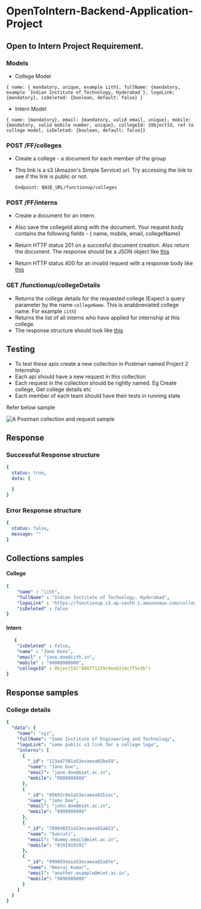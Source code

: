 # OpenToIntern-Backend-Application-Project


## Open to Intern Project Requirement.

### Models
- College Model
```
{ name: { mandatory, unique, example iith}, fullName: {mandatory, example `Indian Institute of Technology, Hyderabad`}, logoLink: {mandatory}, isDeleted: {boolean, default: false} }
```
- Intern Model
```
{ name: {mandatory}, email: {mandatory, valid email, unique}, mobile: {mandatory, valid mobile number, unique}, collegeId: {ObjectId, ref to college model, isDeleted: {boolean, default: false}}
```

### POST /FF/colleges
- Create a college - a document for each member of the group
- This link is a s3 (Amazon's Simple Service) url. Try accessing the link to see if the link is public or not.

  `Endpoint: BASE_URL/functionup/colleges`

### POST /FF/interns
- Create a document for an intern. 
- Also save the collegeId along with the document. Your request body contains the following fields - { name, mobile, email, collegeName}
- Return HTTP status 201 on a succesful document creation. Also return the document. The response should be a JSON object like [this](#successful-response-structure) 

- Return HTTP status 400 for an invalid request with a response body like [this](#error-response-structure)

### GET /functionup/collegeDetails
- Returns the college details for the requested college (Expect a query parameter by the name `collegeName`. This is anabbreviated college name. For example `iith`)
- Returns the list of all interns who have applied for internship at this college.
- The response structure should look like [this](#college-details)


## Testing 
- To test these apis create a new collection in Postman named Project 2 Internship
- Each api should have a new request in this collection
- Each request in the collection should be rightly named. Eg Create college, Get college details etc
- Each member of each team should have their tests in running state



Refer below sample

 ![A Postman collection and request sample](assets/Postman-collection-sample.png)

## Response

### Successful Response structure
```yaml
{
  status: true,
  data: {

  }
}
```
### Error Response structure
```yaml
{
  status: false,
  message: ""
}
```

## Collections samples

#### College
```yaml
{
    "name" : "iith",
    "fullName" : "Indian Institute of Technology, Hyderabad",
    "logoLink" : "https://functionup.s3.ap-south-1.amazonaws.com/colleges/iith.png",
    "isDeleted" : false
}
```
#### Intern
```yaml
   {
    "isDeleted" : false,
    "name" : "Jane Does",
    "email" : "jane.doe@iith.in",
    "mobile" : "90000900000",
    "collegeId" : ObjectId("888771129c9ea621dc7f5e3b")
}
```
## Response samples

### College details
```yaml
{
  "data": {
    "name": "xyz",
    "fullName": "Some Institute of Engineering and Technology",
    "logoLink": "some public s3 link for a college logo",
    "interns": [
      {
        "_id": "123a47301a53ecaeea02be59",
        "name": "Jane Doe",
        "email": "jane.doe@miet.ac.in",
        "mobile": "8888888888"
      },
      {
        "_id": "45692c0e1a53ecaeea02b1ac",
        "name": "John Doe",
        "email": "john.doe@miet.ac.in",
        "mobile": "9999999999"
      },
      {
        "_id": "7898d0251a53ecaeea02a623",
        "name": "Sukruti",
        "email": "dummy.email@miet.ac.in",
        "mobile": "9191919191"
      },
      {
        "_id": "999803da1a53ecaeea02a07e",
        "name": "Neeraj Kumar",
        "email": "another.example@miet.ac.in",
        "mobile": "9898989898"
      }
    ]
  }
}
```
